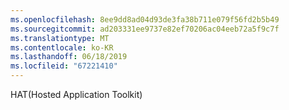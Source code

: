 ```yaml
---
ms.openlocfilehash: 8ee9dd8ad04d93de3fa38b711e079f56fd2b5b49
ms.sourcegitcommit: ad203331ee9737e82ef70206ac04eeb72a5f9c7f
ms.translationtype: MT
ms.contentlocale: ko-KR
ms.lasthandoff: 06/18/2019
ms.locfileid: "67221410"
---
```

HAT(Hosted Application Toolkit)